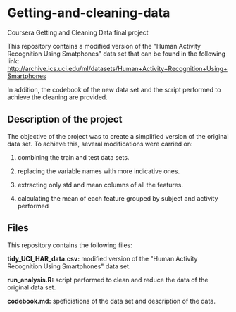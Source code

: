 # Getting-and-cleaning-data
Coursera Getting and Cleaning Data final project

This repository contains a modified version of the "Human Activity Recognition Using Smatphones" data set that can be found in the following link: http://archive.ics.uci.edu/ml/datasets/Human+Activity+Recognition+Using+Smartphones

In addition, the codebook of the new data set and the script performed to achieve the cleaning are provided.

## Description of the project
The objective of the project was to create a simplified version of the original data set. To achieve this, several modifications were carried on:

1.  combining the train and test data sets.

2.  replacing the variable names with more indicative ones.

3.  extracting only std and mean columns of all the features.

4.  calculating the mean of each feature grouped by subject and activity performed


## Files
This repository contains the following files:

**tidy_UCI_HAR_data.csv:** modified version of the "Human Activity Recognition Using Smartphones" data set.

**run_analysis.R:** script performed to clean and reduce the data of the original data set.

**codebook.md:** speficiations of the data set and description of the data.


